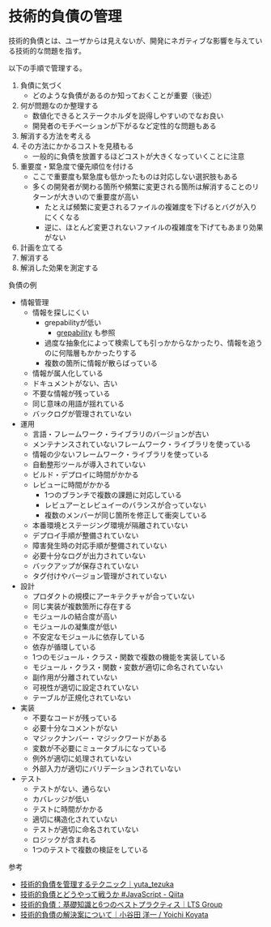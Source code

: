 # 技術的負債の管理

技術的負債とは、ユーザからは見えないが、開発にネガティブな影響を与えている技術的な問題を指す。

以下の手順で管理する。

1. 負債に気づく
    - どのような負債があるのか知っておくことが重要（後述）
2. 何が問題なのか整理する
    - 数値化できるとステークホルダを説得しやすいのでなお良い
    - 開発者のモチベーションが下がるなど定性的な問題もある
3. 解消する方法を考える
4. その方法にかかるコストを見積もる
    - 一般的に負債を放置するほどコストが大きくなっていくことに注意
5. 重要度・緊急度で優先順位を付ける
    - ここで重要度も緊急度も低かったものは対応しない選択肢もある
    - 多くの開発者が関わる箇所や頻繁に変更される箇所は解消することのリターンが大きいので重要度が高い
        - たとえば頻繁に変更されるファイルの複雑度を下げるとバグが入りにくくなる
        - 逆に、ほとんど変更されないファイルの複雑度を下げてもあまり効果がない
6. 計画を立てる
7. 解消する
8. 解消した効果を測定する

負債の例

- 情報管理
    - 情報を探しにくい
        - grepabilityが低い
            - [grepability](./grepability.md) も参照
        - 過度な抽象化によって検索しても引っかからなかったり、情報を追うのに何階層もかかったりする
        - 複数の箇所に情報が散らばっている
    - 情報が属人化している
    - ドキュメントがない、古い
    - 不要な情報が残っている
    - 同じ意味の用語が揺れている
    - バックログが管理されていない
- 運用
    - 言語・フレームワーク・ライブラリのバージョンが古い
    - メンテナンスされていないフレームワーク・ライブラリを使っている
    - 情報の少ないフレームワーク・ライブラリを使っている
    - 自動整形ツールが導入されていない
    - ビルド・デプロイに時間がかかる
    - レビューに時間がかかる
        - 1つのブランチで複数の課題に対応している
        - レビュアーとレビュイーのバランスが合っていない
        - 複数のメンバーが同じ箇所を修正して衝突している
    - 本番環境とステージング環境が隔離されていない
    - デプロイ手順が整備されていない
    - 障害発生時の対応手順が整備されていない
    - 必要十分なログが出力されていない
    - バックアップが保存されていない
    - タグ付けやバージョン管理がされていない
- 設計
    - プロダクトの規模にアーキテクチャが合っていない
    - 同じ実装が複数箇所に存在する
    - モジュールの結合度が高い
    - モジュールの凝集度が低い
    - 不安定なモジュールに依存している
    - 依存が循環している
    - 1つのモジュール・クラス・関数で複数の機能を実装している
    - モジュール・クラス・関数・変数が適切に命名されていない
    - 副作用が分離されていない
    - 可視性が適切に設定されていない
    - テーブルが正規化されていない
- 実装
    - 不要なコードが残っている
    - 必要十分なコメントがない
    - マジックナンバー・マジックワードがある
    - 変数が不必要にミュータブルになっている
    - 例外が適切に処理されていない
    - 外部入力が適切にバリデーションされていない
- テスト
    - テストがない、通らない
    - カバレッジが低い
    - テストに時間がかかる
    - 適切に構造化されていない
    - テストが適切に命名されていない
    - ロジックが含まれる
    - 1つのテストで複数の検証をしている

参考

- [技術的負債を管理するテクニック｜yuta_tezuka](https://note.com/yuta_tezuka/n/n75038690652d)
- [技術的負債とどうやって戦うか #JavaScript - Qiita](https://qiita.com/kamykn/items/ad687e772da454e3f614)
- [技術的負債：基礎知識と6つのベストプラクティス｜LTS Group](https://ltsgroup.tech/jp/blog/technical-debt/)
- [技術的負債の解決案について｜小谷田 洋一 / Yoichi Koyata](https://note.com/kotanita_note/n/n4487b8cdbaa8)
